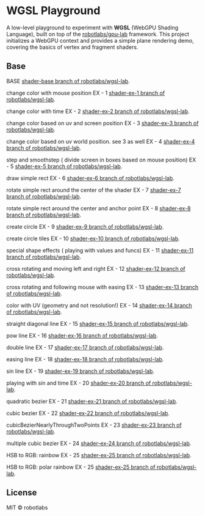 # WGSL Playground

A low-level playground to experiment with **WGSL** (WebGPU Shading Language), built on top of the [robotlabs/gpu-lab](https://github.com/robotlabs/gpu-lab) framework. This project initializes a WebGPU context and provides a simple plane rendering demo, covering the basics of vertex and fragment shaders.

## Base

BASE [shader-base branch of robotlabs/wgsl-lab](https://github.com/robotlabs/wgsl-lab/tree/shader-base).

change color with mouse position
EX - 1 [shader-ex-1 branch of robotlabs/wgsl-lab](https://github.com/robotlabs/wgsl-lab/tree/shader-ex-1).

change color with time
EX - 2 [shader-ex-2 branch of robotlabs/wgsl-lab](https://github.com/robotlabs/wgsl-lab/tree/shader-ex-2).

change color based on uv and screen position
EX - 3 [shader-ex-3 branch of robotlabs/wgsl-lab](https://github.com/robotlabs/wgsl-lab/tree/shader-ex-3).

change color based on uv world position. see 3 as well
EX - 4 [shader-ex-4 branch of robotlabs/wgsl-lab](https://github.com/robotlabs/wgsl-lab/tree/shader-ex-4).

step and smoothstep ( divide screen in boxes based on mouse position)
EX - 5 [shader-ex-5 branch of robotlabs/wgsl-lab](https://github.com/robotlabs/wgsl-lab/tree/shader-ex-5).

draw simple rect
EX - 6 [shader-ex-6 branch of robotlabs/wgsl-lab](https://github.com/robotlabs/wgsl-lab/tree/shader-ex-6).

rotate simple rect around the center of the shader
EX - 7 [shader-ex-7 branch of robotlabs/wgsl-lab](https://github.com/robotlabs/wgsl-lab/tree/shader-ex-7).

rotate simple rect around the center and anchor point
EX - 8 [shader-ex-8 branch of robotlabs/wgsl-lab](https://github.com/robotlabs/wgsl-lab/tree/shader-ex-8).

create circle
EX - 9 [shader-ex-9 branch of robotlabs/wgsl-lab](https://github.com/robotlabs/wgsl-lab/tree/shader-ex-9).

create circle tiles
EX - 10 [shader-ex-10 branch of robotlabs/wgsl-lab](https://github.com/robotlabs/wgsl-lab/tree/shader-ex-10).

special shape effects ( playing with values and funcs)
EX - 11 [shader-ex-11 branch of robotlabs/wgsl-lab](https://github.com/robotlabs/wgsl-lab/tree/shader-ex-11).

cross rotating and moving left and right
EX - 12 [shader-ex-12 branch of robotlabs/wgsl-lab](https://github.com/robotlabs/wgsl-lab/tree/shader-ex-12).

cross rotating and following mouse with easing
EX - 13 [shader-ex-13 branch of robotlabs/wgsl-lab](https://github.com/robotlabs/wgsl-lab/tree/shader-ex-13).

color with UV (geometry and not resolution!)
EX - 14 [shader-ex-14 branch of robotlabs/wgsl-lab](https://github.com/robotlabs/wgsl-lab/tree/shader-ex-14).

straight diagonal line
EX - 15 [shader-ex-15 branch of robotlabs/wgsl-lab](https://github.com/robotlabs/wgsl-lab/tree/shader-ex-15).

pow line
EX - 16 [shader-ex-16 branch of robotlabs/wgsl-lab](https://github.com/robotlabs/wgsl-lab/tree/shader-ex-16).

double line
EX - 17 [shader-ex-17 branch of robotlabs/wgsl-lab](https://github.com/robotlabs/wgsl-lab/tree/shader-ex-17).

easing line
EX - 18 [shader-ex-18 branch of robotlabs/wgsl-lab](https://github.com/robotlabs/wgsl-lab/tree/shader-ex-18).

sin line
EX - 19 [shader-ex-19 branch of robotlabs/wgsl-lab](https://github.com/robotlabs/wgsl-lab/tree/shader-ex-19).

playing with sin and time
EX - 20 [shader-ex-20 branch of robotlabs/wgsl-lab](https://github.com/robotlabs/wgsl-lab/tree/shader-ex-20).

quadratic bezier
EX - 21 [shader-ex-21 branch of robotlabs/wgsl-lab](https://github.com/robotlabs/wgsl-lab/tree/shader-ex-21).

cubic bezier
EX - 22 [shader-ex-22 branch of robotlabs/wgsl-lab](https://github.com/robotlabs/wgsl-lab/tree/shader-ex-22).

cubicBezierNearlyThroughTwoPoints
EX - 23 [shader-ex-23 branch of robotlabs/wgsl-lab](https://github.com/robotlabs/wgsl-lab/tree/shader-ex-23).

multiple cubic bezier
EX - 24 [shader-ex-24 branch of robotlabs/wgsl-lab](https://github.com/robotlabs/wgsl-lab/tree/shader-ex-24).

HSB to RGB: rainbow
EX - 25 [shader-ex-25 branch of robotlabs/wgsl-lab](https://github.com/robotlabs/wgsl-lab/tree/shader-ex-25).

HSB to RGB: polar rainbow
EX - 25 [shader-ex-25 branch of robotlabs/wgsl-lab](https://github.com/robotlabs/wgsl-lab/tree/shader-ex-25).

## License

MIT © robotlabs
